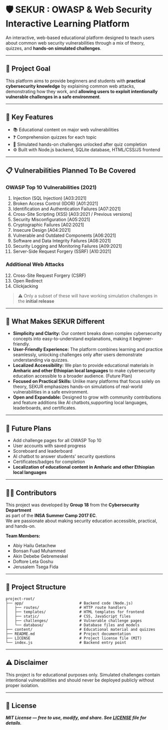 # 🛡️ **SEKUR** : OWASP & Web Security Interactive Learning Platform

An interactive, web-based educational platform designed to teach users about common web security vulnerabilities through a mix of theory, quizzes, and **hands-on simulated challenges**.

---

## 🎯 Project Goal

This platform aims to provide beginners and students with **practical cybersecurity knowledge** by explaining common web attacks, demonstrating how they work, and **allowing users to exploit intentionally vulnerable challenges in a safe environment**. 

---

## 🧩 Key Features

- 📚 Educational content on major web vulnerabilities  
- ❓ Comprehension quizzes for each topic  
- 🧪 Simulated hands-on challenges unlocked after quiz completion  
- ⚙️ Built with Node.js backend, SQLite database, HTML/CSS/JS frontend  

---

## 📋 Vulnerabilities Planned To Be Covered

### OWASP Top 10 Vulnerabilities (2021)

1. Injection (SQL Injection) [A03:2021]  
2. Broken Access Control (IDOR) [A01:2021]  
3. Identification and Authentication Failures [A07:2021]  
4. Cross-Site Scripting (XSS) [A03:2021 / Previous versions]  
5. Security Misconfiguration [A05:2021]  
6. Cryptographic Failures [A02:2021]  
7. Insecure Design [A04:2021]  
8. Vulnerable and Outdated Components [A06:2021]  
9. Software and Data Integrity Failures [A08:2021]  
10. Security Logging and Monitoring Failures [A09:2021]  
11. Server-Side Request Forgery (SSRF) [A10:2021]  

### Additional Web Attacks

12. Cross-Site Request Forgery (CSRF)  
13. Open Redirect  
14. Clickjacking  


> ⚠️ Only a subset of these will have working simulation challenges in the **initial release** 
---

## 🌟 What Makes SEKUR Different

- **Simplicity and Clarity:** Our content breaks down complex cybersecurity concepts into easy-to-understand explanations, making it beginner-friendly.  
- **User-Friendly Experience:** The platform combines learning and practice seamlessly, unlocking challenges only after users demonstrate understanding via quizzes.  
- **Localized Accessibility:** We plan to provide educational materials in **Amharic and other Ethiopian local languages** to make cybersecurity education accessible to a broader audience.  (Future Plan)
- **Focused on Practical Skills:** Unlike many platforms that focus solely on theory, SEKUR emphasizes hands-on simulations of real-world vulnerabilities in a safe environment.  
- **Open and Expandable:** Designed to grow with community contributions and feature additions like AI chatbots,supporting local languages, leaderboards, and certificates. 

---

## 🚀 Future Plans

- Add challenge pages for all OWASP Top 10
- User accounts with saved progress
- Scoreboard and leaderboard
- AI chatbot to answer students' security questions
- Certificates/badges for completion
- **Localization of educational content in Amharic and other Ethiopian local languages** 

---

## 👨‍💻 Contributors

This project was developed by **Group 18** from the **Cybersecurity Department**  
as part of the **INSA Summer Camp 2017 EC**.  
We are passionate about making security education accessible, practical, and hands-on.

**Team Members:**

- Abiy Hailu Getachew  
- Bonsan Fuad Muhammed  
- Akin Debebe Gebremeskel  
- Doftore Leta Goshu  
- Jerusalem Tsega Fida  

---

## 📂 Project Structure

```
project-root/
├── app/                         # Backend code (Node.js)
│   ├── routes/                  # HTTP route handlers
│   ├── templates/               # HTML templates for frontend
│   ├── static/                  # CSS, JavaScript files
│   ├── challenges/              # Vulnerable challenge pages
│   └── database/                # Database files and models
├── content/                     # Educational material and quizzes
├── README.md                    # Project documentation
├── LICENSE                      # Project license file (MIT)
└── index.js                     # Backend entry point
```

---

## ⚠️ Disclaimer

This project is for educational purposes only. Simulated challenges contain intentional vulnerabilities and should never be deployed publicly without proper isolation.

---

## 🧾 License

***MIT License — free to use, modify, and share. See [LICENSE](./LICENSE) file for details.***

